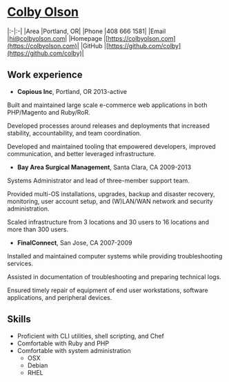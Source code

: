 # [Colby Olson](/resume)
|:-|:-|
|Area |Portland, OR|
|Phone |408 666 1581|
|Email |[hi@colbyolson.com](mailto://hi@colbyolson.com)|
|Homepage |[https://colbyolson.com](https://colbyolson.com)|
|GitHub |[https://github.com/colby](https://github.com/colby)|

## Work experience
* **Copious Inc**, Portland, OR 2013-active

Built and maintained large scale e-commerce web applications in both
PHP/Magento and Ruby/RoR.

Developed processes around releases and deployments that increased stability,
accountability, and team coordination. 

Developed and maintained tooling that empowered developers, improved
communication, and better leveraged infrastructure.

* **Bay Area Surgical Management**, Santa Clara, CA 2009-2013

Systems Administrator and lead of three-member support team.

Provided multi-OS installations, upgrades, backup and disaster recovery,
monitoring, user account setup, and (W)LAN/WAN network and security administration.

Scaled infrastructure from 3 locations and 30 users to 16 locations and more
than 300 users.  

* **FinalConnect**, San Jose, CA 2007-2009

Installed and maintained computer systems while providing troubleshooting services.

Assisted in documentation of troubleshooting and preparing technical logs.

Ensured timely repair of equipment of end user workstations, software
applications, and peripheral devices.

## Skills
* Proficient with CLI utilities, shell scripting, and Chef
* Comfortable with Ruby and PHP
* Comfortable with system administration
    * OSX
    * Debian
    * RHEL
